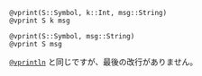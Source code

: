 ```
@vprint(S::Symbol, k::Int, msg::String)
@vprint S k msg

@vprint(S::Symbol, msg::String)
@vprint S msg
```

[`@vprintln`](@ref) と同じですが、最後の改行がありません。
